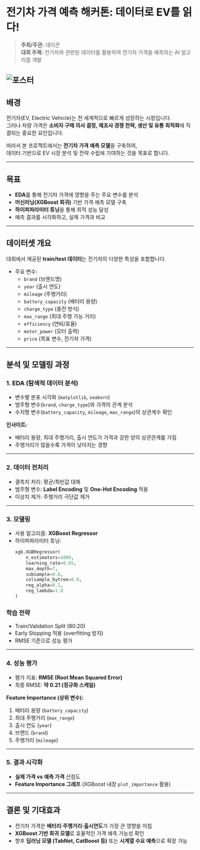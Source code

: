 # 전기차 가격 예측 해커톤: 데이터로 EV를 읽다!

> **주최/주관:** 데이콘  
> **대회 주제:** 전기차와 관련된 데이터를 활용하여 전기차 가격을 예측하는 AI 알고리즘 개발  

![포스터](https://api.linkareer.com/attachments/468624)
---

## 배경
전기차(EV, Electric Vehicle)는 전 세계적으로 빠르게 성장하는 시장입니다.  
그러나 차량 가격은 **소비자 구매 의사 결정, 제조사 경쟁 전략, 생산 및 유통 최적화**에 직결되는 중요한 요인입니다.  

따라서 본 프로젝트에서는 **전기차 가격 예측 모델**을 구축하여,  
데이터 기반으로 EV 시장 분석 및 전략 수립에 기여하는 것을 목표로 합니다.

---

## 목표
- **EDA**를 통해 전기차 가격에 영향을 주는 주요 변수를 분석  
- **머신러닝(XGBoost 회귀)** 기반 가격 예측 모델 구축  
- **하이퍼파라미터 튜닝**을 통해 최적 성능 달성  
- 예측 결과를 시각화하고, 실제 가격과 비교  

---

## 데이터셋 개요
대회에서 제공된 **train/test 데이터**는 전기차의 다양한 특성을 포함합니다.

- 주요 변수:
  - `brand` (브랜드명)
  - `year` (출시 연도)
  - `mileage` (주행거리)
  - `battery_capacity` (배터리 용량)
  - `charge_type` (충전 방식)
  - `max_range` (최대 주행 가능 거리)
  - `efficiency` (연비/효율)
  - `motor_power` (모터 출력)
  - `price` (목표 변수, 전기차 가격)

---

## 분석 및 모델링 과정

### 1. EDA (탐색적 데이터 분석)
- 변수별 분포 시각화 (`matplotlib`, `seaborn`)  
- 범주형 변수(`brand`, `charge_type`)와 가격의 관계 분석  
- 수치형 변수(`battery_capacity`, `mileage`, `max_range`)의 상관계수 확인  

**인사이트:**  
- 배터리 용량, 최대 주행거리, 출시 연도가 가격과 강한 양의 상관관계를 가짐  
- 주행거리가 많을수록 가격이 낮아지는 경향  

---

### 2. 데이터 전처리
- 결측치 처리: 평균/최빈값 대체  
- 범주형 변수: **Label Encoding** 및 **One-Hot Encoding** 적용  
- 이상치 제거: 주행거리 극단값 제거  

---

### 3. 모델링
- 사용 알고리즘: **XGBoost Regressor**  
- 하이퍼파라미터 튜닝:  
  ```python
  xgb.XGBRegressor(
      n_estimators=1000,
      learning_rate=0.05,
      max_depth=7,
      subsample=0.8,
      colsample_bytree=0.8,
      reg_alpha=0.1,
      reg_lambda=1.0
  )

### 학습 전략
- Train/Validation Split (80:20)
- Early Stopping 적용 (overfitting 방지)
- RMSE 기준으로 성능 평가

---

### 4. 성능 평가
- 평가 지표: **RMSE (Root Mean Squared Error)**
- 최종 RMSE: **약 0.21 (정규화 스케일)**

**Feature Importance (상위 변수):**
1. 배터리 용량 (`battery_capacity`)
2. 최대 주행거리 (`max_range`)
3. 출시 연도 (`year`)
4. 브랜드 (`brand`)
5. 주행거리 (`mileage`)

---

### 5. 결과 시각화
- **실제 가격 vs 예측 가격** 산점도
- **Feature Importance 그래프** (XGBoost 내장 `plot_importance` 활용)

---

## 결론 및 기대효과
- 전기차 가격은 **배터리·주행거리·출시연도**가 가장 큰 영향을 미침  
- **XGBoost 기반 회귀 모델**로 효율적인 가격 예측 가능성 확인  
- 향후 **딥러닝 모델 (TabNet, CatBoost 등)** 또는 **시계열 수요 예측**으로 확장 가능  
